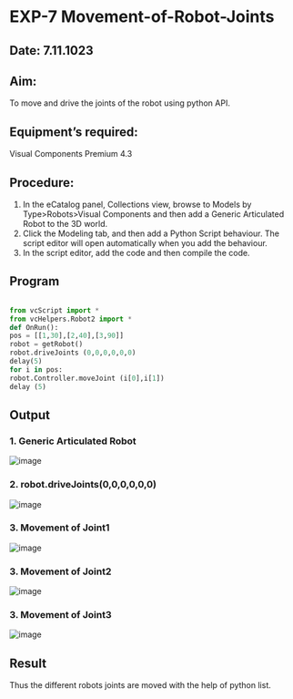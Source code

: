 # EXP-7 Movement-of-Robot-Joints
## Date: 7.11.1023
## Aim:  
To move and drive the joints of the robot using python API.

## Equipment’s required:

Visual Components Premium 4.3

## Procedure:

1. 	In the eCatalog panel, Collections view, browse to Models by Type>Robots>Visual Components and then add a Generic Articulated Robot to the 3D world.
2. 	Click the Modeling tab, and then add a Python Script behaviour. The script editor will open automatically when you add the behaviour.
3. 	In the script editor, add the code and then compile the code.

## Program
```python

from vcScript import *
from vcHelpers.Robot2 import *
def OnRun():
pos = [[1,30],[2,40],[3,90]]
robot = getRobot()
robot.driveJoints (0,0,0,0,0,0)
delay(5)
for i in pos:
robot.Controller.moveJoint (i[0],i[1])
delay (5)

```
## Output
### 1. Generic Articulated Robot

![image](https://github.com/Richard01072002/Movement-of-Robot-Joints/assets/141472248/ccdf324d-9e37-4566-9326-011fdf81ba63)


### 2. robot.driveJoints(0,0,0,0,0,0)

![image](https://github.com/Richard01072002/Movement-of-Robot-Joints/assets/141472248/8c7b7b74-8c35-4659-a08b-3598adf8547f)

### 3. Movement of Joint1

![image](https://github.com/Richard01072002/Movement-of-Robot-Joints/assets/141472248/7f24c97a-af60-4eff-b00b-ed2bfcb0fccc)


### 3. Movement of Joint2

![image](https://github.com/Richard01072002/Movement-of-Robot-Joints/assets/141472248/2f2cc0eb-31a0-4fa2-ba4d-61e8e85057b8)


### 3. Movement of Joint3

![image](https://github.com/Richard01072002/Movement-of-Robot-Joints/assets/141472248/4235c22a-6963-4dbc-b23f-9f4acd55469d)

## Result 
Thus the different robots joints are moved with the help of python list.


